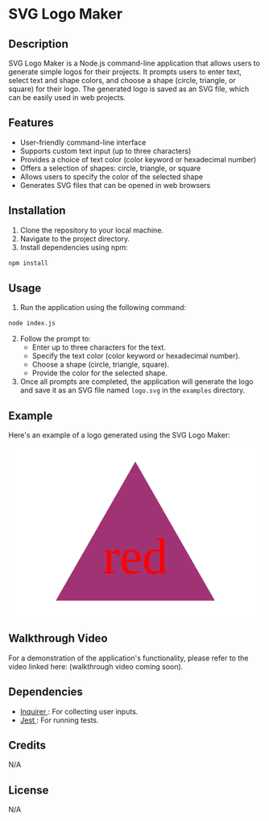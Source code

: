 # SVG Logo Maker

## Description
SVG Logo Maker is a Node.js command-line application that allows users to generate simple logos for their projects. It prompts users to enter text, select text and shape colors, and choose a shape (circle, triangle, or square) for their logo. The generated logo is saved as an SVG file, which can be easily used in web projects.

## Features
- User-friendly command-line interface
- Supports custom text input (up to three characters)
- Provides a choice of text color (color keyword or hexadecimal number)
- Offers a selection of shapes: circle, triangle, or square
- Allows users to specify the color of the selected shape
- Generates SVG files that can be opened in web browsers

## Installation
1. Clone the repository to your local machine.
2. Navigate to the project directory.
3. Install dependencies using npm:

```bash
npm install
```

## Usage 
1. Run the application using the following command:
```bash
node index.js
```
2. Follow the prompt to:
    - Enter up to three characters for the text. 
    - Specify the text color (color keyword or hexadecimal number).
    - Choose a shape (circle, triangle, square).
    - Provide the color for the selected shape.
3. Once all prompts are completed, the application will generate the logo and save it as an SVG file named `logo.svg` in the `examples` directory.

## Example

Here's an example of a logo generated using the SVG Logo Maker:

!['SVG File'](./examples/logo.svg)

## Walkthrough Video

For a demonstration of the application's functionality, please refer to the video linked here: (walkthrough video coming soon).

## Dependencies

- [Inquirer ](https://www.npmjs.com/package/inquirer): For collecting user inputs.
- [Jest ](https://www.npmjs.com/package/jest): For running tests.

## Credits

N/A

## License

N/A

